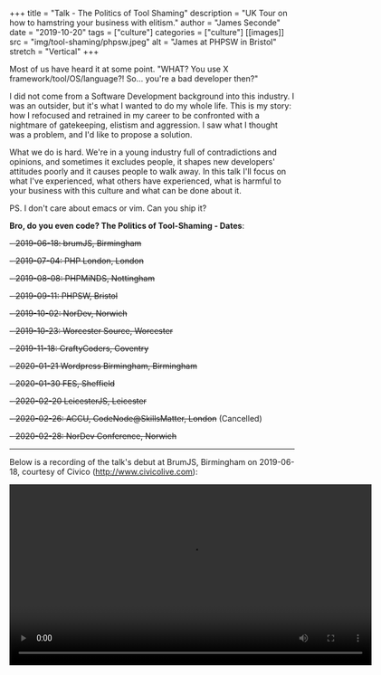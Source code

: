 +++
title = "Talk - The Politics of Tool Shaming"
description = "UK Tour on how to hamstring your business with elitism."
author = "James Seconde"
date = "2019-10-20"
tags = ["culture"]
categories = ["culture"]
[[images]]
  src = "img/tool-shaming/phpsw.jpeg"
  alt = "James at PHPSW in Bristol"
  stretch = "Vertical"
+++

Most of us have heard it at some point. "WHAT? You use X framework/tool/OS/language?! So... you're a bad developer then?"

I did not come from a Software Development background into this industry. I was an outsider, but it's what I wanted to do my whole life. This is my story: how I refocused and retrained in my career to be confronted with a nightmare of gatekeeping, elistism and 
aggression. I saw what I thought was a problem, and I'd like to propose a solution.

What we do is hard. We're in a young industry full of contradictions and opinions, and sometimes it excludes people, it shapes new developers' attitudes poorly and it causes people to walk away. In this talk I'll focus on what I've experienced, what others have experienced, what is harmful to your business with this culture and what can be done about it.

PS. I don't care about emacs or vim. Can you ship it?

**Bro, do you even code? The Politics of Tool-Shaming - Dates**:

~~- 2019-06-18: brumJS, Birmingham~~

~~- 2019-07-04: PHP London, London~~

~~- 2019-08-08: PHPMiNDS, Nottingham~~

~~- 2019-09-11: PHPSW, Bristol~~

~~- 2019-10-02: NorDev, Norwich~~

~~- 2019-10-23: Worcester Source, Worcester~~

~~- 2019-11-18: CraftyCoders, Coventry~~

~~- 2020-01-21 Wordpress Birmingham, Birmingham~~

~~- 2020-01-30 FES, Sheffield~~

~~- 2020-02-20 LeicesterJS, Leicester~~

~~- 2020-02-26: ACCU, CodeNode@SkillsMatter, London~~ (Cancelled)

~~- 2020-02-28: NorDev Conference, Norwich~~


---


Below is a recording of the talk's debut at BrumJS, Birmingham on 2019-06-18, courtesy of Civico (http://www.civicolive.com):

 <video style="width:640px; height:320px; text-align: center" src="https://tool-shaming.s3-eu-west-1.amazonaws.com/code_360p.mp4" controls="">
Use an HTML5 video tag compatible browser to view this video.
</video> 

